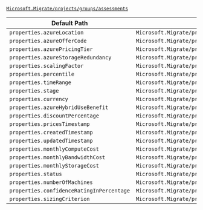 [`Microsoft.Migrate/projects/groups/assessments`](https://docs.microsoft.com/en-us/azure/templates/microsoft.migrate/projects/groups/assessments)

| Default Path | Alias |
|---|---|
| `properties.azureLocation` | `Microsoft.Migrate/projects/groups/assessments/azureLocation` |
| `properties.azureOfferCode` | `Microsoft.Migrate/projects/groups/assessments/azureOfferCode` |
| `properties.azurePricingTier` | `Microsoft.Migrate/projects/groups/assessments/azurePricingTier` |
| `properties.azureStorageRedundancy` | `Microsoft.Migrate/projects/groups/assessments/azureStorageRedundancy` |
| `properties.scalingFactor` | `Microsoft.Migrate/projects/groups/assessments/scalingFactor` |
| `properties.percentile` | `Microsoft.Migrate/projects/groups/assessments/percentile` |
| `properties.timeRange` | `Microsoft.Migrate/projects/groups/assessments/timeRange` |
| `properties.stage` | `Microsoft.Migrate/projects/groups/assessments/stage` |
| `properties.currency` | `Microsoft.Migrate/projects/groups/assessments/currency` |
| `properties.azureHybridUseBenefit` | `Microsoft.Migrate/projects/groups/assessments/azureHybridUseBenefit` |
| `properties.discountPercentage` | `Microsoft.Migrate/projects/groups/assessments/discountPercentage` |
| `properties.pricesTimestamp` | `Microsoft.Migrate/projects/groups/assessments/pricesTimestamp` |
| `properties.createdTimestamp` | `Microsoft.Migrate/projects/groups/assessments/createdTimestamp` |
| `properties.updatedTimestamp` | `Microsoft.Migrate/projects/groups/assessments/updatedTimestamp` |
| `properties.monthlyComputeCost` | `Microsoft.Migrate/projects/groups/assessments/monthlyComputeCost` |
| `properties.monthlyBandwidthCost` | `Microsoft.Migrate/projects/groups/assessments/monthlyBandwidthCost` |
| `properties.monthlyStorageCost` | `Microsoft.Migrate/projects/groups/assessments/monthlyStorageCost` |
| `properties.status` | `Microsoft.Migrate/projects/groups/assessments/status` |
| `properties.numberOfMachines` | `Microsoft.Migrate/projects/groups/assessments/numberOfMachines` |
| `properties.confidenceRatingInPercentage` | `Microsoft.Migrate/projects/groups/assessments/confidenceRatingInPercentage` |
| `properties.sizingCriterion` | `Microsoft.Migrate/projects/groups/assessments/sizingCriterion` |

